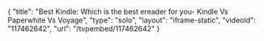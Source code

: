 {
    "title": "Best Kindle: Which is the best ereader for you- Kindle Vs Paperwhite Vs Voyage",
    "type": "solo",
    "layout": "iframe-static",
    "videoId": "117462642",
    "url": "\/tvpembed\/117462642"
}